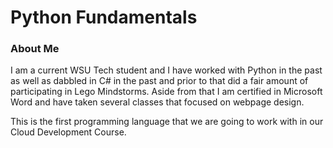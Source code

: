 # Python Fundamentals

### About Me
  I am a current WSU Tech student and I have worked with Python in the past as well as dabbled in C# in the past and prior to that did a fair amount of participating in Lego Mindstorms. Aside from that I am certified in Microsoft Word and have taken several classes that focused on webpage design.

This is the first programming language that we are going to work with in our Cloud Development Course.

